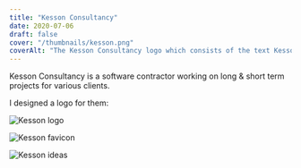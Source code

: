 ```yaml
---
title: "Kesson Consultancy"
date: 2020-07-06
draft: false
cover: "/thumbnails/kesson.png"
coverAlt: "The Kesson Consultancy logo which consists of the text Kesson and Consultancy in blue block capitals vertically stacked with a blue horizontal line to the right of Kesson and another line underneith Consultancy on a white background."
---
```


Kesson Consultancy is a software contractor working on long & short term projects for various clients.

I designed a logo for them:

![Kesson logo](/kesson/logo.png)

![Kesson favicon](/kesson/fav.png)

![Kesson ideas](/kesson/options.png)
